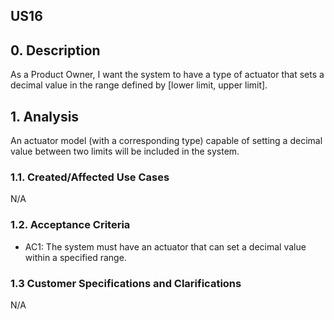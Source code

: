 ## US16

## 0. Description
As a Product Owner, I want the system to have a type of actuator that sets a decimal value in the range defined by [lower limit, upper limit].

## 1. Analysis
An actuator model (with a corresponding type) capable of setting a decimal value between two limits will be included in the system.

### 1.1. Created/Affected Use Cases
N/A

### 1.2. Acceptance Criteria
* AC1: The system must have an actuator that can set a decimal value within a specified range.

### 1.3 Customer Specifications and Clarifications
N/A

